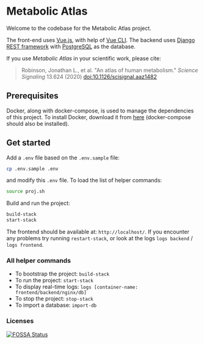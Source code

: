 # Metabolic Atlas
Welcome to the codebase for the Metabolic Atlas project.

The front-end uses [Vue.js](https://vuejs.org), with help of [Vue CLI](https://cli.vuejs.org/). The backend uses [Django REST framework](http://www.django-rest-framework.org) with [PostgreSQL](https://www.postgresql.org) as the database.  

If you use *Metabolic Atlas* in your scientific work, please cite:
> Robinson, Jonathan L., et al. "An atlas of human metabolism." *Science Signaling* 13.624 (2020) [doi:10.1126/scisignal.aaz1482 ](https://doi.org/10.1126/scisignal.aaz1482 )

## Prerequisites
Docker, along with docker-compose, is used to manage the dependencies of this project. To install Docker, download it from [here](https://www.docker.com/products/docker) (docker-compose should also be installed).

## Get started

Add a `.env` file based on the `.env.sample` file:
```bash
cp .env.sample .env
```
and modify this `.env` file. To load the list of helper commands:
```bash
source proj.sh
```

Build and run the project:
```bash
build-stack
start-stack
```
The frontend should be available at: `http://localhost/`. If you encounter any problems try running `restart-stack`, or look at the logs `logs backend` / `logs frontend`.

### All helper commands

* To bootstrap the project: `build-stack`
* To run the project: `start-stack`
* To display real-time logs: `logs [container-name: frontend/backend/nginx/db]`
* To stop the project: `stop-stack`
* To import a database: `import-db`

### Licenses

[![FOSSA Status](https://app.fossa.com/api/projects/git%2Bgithub.com%2FMetabolicAtlas%2FMetabolicAtlas.svg?type=large)](https://app.fossa.com/projects/git%2Bgithub.com%2FMetabolicAtlas%2FMetabolicAtlas?ref=badge_large)